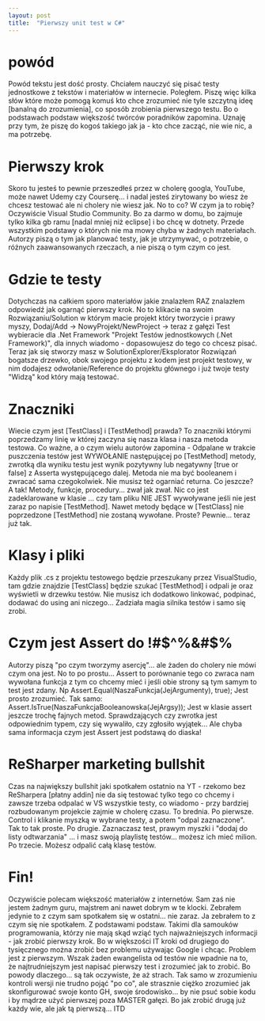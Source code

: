 ```yaml
---
layout: post
title:  "Pierwszy unit test w C#"
---
```

# powód

Powód tekstu jest dość prosty. Chciałem nauczyć się pisać testy jednostkowe z tekstów i materiałów w internecie. Poległem. Piszę więc kilka słów które może pomogą komuś kto chce zrozumieć nie tyle szczytną ideę [banalną do zrozumienia], co sposób zrobienia pierwszego testu. Bo o podstawach podstaw większość twórców poradników zapomina.
Uznaję przy tym, że piszę do kogoś takiego jak ja - kto chce zacząć, nie wie nic, a ma potrzebę.

# Pierwszy krok

Skoro tu jesteś to pewnie przeszedłeś przez w cholerę googla, YouTube, może nawet Udemy czy Courserę... i nadal jesteś zirytowany bo wiesz że chcesz testować ale ni cholery nie wiesz jak. No to co?
W czym ja to robię? Oczywiście Visual Studio Community. Bo za darmo w domu, bo zajmuje tylko kilka gb ramu [nadal mniej niż eclipse] i bo chcę w dotnety. 
Przede wszystkim podstawy o których nie ma mowy chyba w żadnych materiałach. Autorzy piszą o tym jak planować testy, jak je utrzymywać, o potrzebie, o różnych zaawansowanych rzeczach, a nie piszą o tym czym co jest.

# Gdzie te testy

Dotychczas na całkiem sporo materiałów jakie znalazłem RAZ znalazłem odpowiedź jak ogarnąć pierwszy krok. No to klikacie na swoim Rozwiązaniu/Solution w którym macie projekt który tworzycie i prawy myszy, Dodaj/Add -> NowyProjekt/NewProject -> teraz z gałęzi Test wybieracie dla .Net Framework "Projekt Testów jednostkowych (.Net Framework)", dla innych wiadomo - dopasowujesz do tego co chcesz pisać.
Teraz jak się stworzy masz w SolutionExplorer/Eksplorator Rozwiązań bogatsze drzewko, obok swojego projektu z kodem jest projekt testowy, w nim dodajesz odwołanie/Reference do projektu głównego i już twoje testy "Widzą" kod który mają testować.

# Znaczniki

Wiecie czym jest [TestClass] i [TestMethod] prawda? To znaczniki którymi poprzedzamy linię w której zaczyna się nasza klasa i nasza metoda testowa. Co ważne, a o czym wielu autorów zapomina - Odpalane w trakcie puszczenia testów jest WYWOŁANIE następującej po [TestMethod] metody, zwrotką dla wyniku testu jest wynik pozytywny lub negatywny [true or false] z Asserta występującego dalej. Metoda nie ma być booleanem i zwracać sama czegokolwiek. Nie musisz też ogarniać returna. Co jeszcze? A tak! Metody, funkcje, procedury... zwał jak zwał. Nic co jest zadeklarowane w klasie ... czy tam pliku NIE JEST wywoływane jeśli nie jest zaraz po napisie [TestMethod]. Nawet metody będące w [TestClass] nie poprzedzone [TestMethod] nie zostaną wywołane. Proste? Pewnie... teraz już tak.

# Klasy i pliki

Każdy plik .cs z projektu testowego będzie przeszukany przez VisualStudio, tam gdzie znajdzie [TestClass] będzie szukać [TestMethod] i odpali je oraz wyświetli w drzewku testów. Nie musisz ich dodatkowo linkować, podpinać, dodawać do using ani niczego... Zadziała magia silnika testów i samo się zrobi.

# Czym jest Assert do !#$$%%$^%&#$%

Autorzy piszą "po czym tworzymy asercję"... ale żaden do cholery nie mówi czym ona jest. No to po prostu... Assert to porównanie tego co zwraca nam wywołana funkcja z tym co chcemy mieć i jeśli obie strony są tym samym to test jest zdany. Np
Assert.Equal(NaszaFunkcja(JejArgumenty), true);
Jest prosto zrozumieć. Tak samo:
Assert.IsTrue(NaszaFunkcjaBooleanowska(JejArgsy));
Jest w klasie assert jeszcze trochę fajnych metod. Sprawdzających czy zwrotka jest odpowiednim typem, czy się wywaliło, czy zgłosiło wyjątek... Ale chyba sama informacja czym jest Assert jest podstawą do diaska!

# ReSharper marketing bullshit

Czas na największy bullshit jaki spotkałem ostatnio na YT - rzekomo bez ReSharpera [płatny addin] nie da się testować tylko tego co chcemy i zawsze trzeba odpalać w VS wszystkie testy, co wiadomo - przy bardziej rozbudowanym projekcie zajmie w cholerę czasu. To brednia. 
Po pierwsze. Control i klikanie myszką w wybrane testy, a potem "odpal zaznaczone". Tak to tak proste.
Po drugie. Zaznaczasz test, prawym myszki i "dodaj do listy odtwarzania" ... i masz swoją playlistę testów... możesz ich mieć milion.
Po trzecie. Możesz odpalić całą klasę testów.

# Fin!

Oczywiście polecam większość materiałów z internetów. Sam zaś nie jestem żadnym guru, majstrem ani nawet dobrym w te klocki. Zebrałem jedynie to z czym sam spotkałem się w ostatni... nie zaraz. Ja zebrałem to z czym się nie spotkałem. Z podstawami podstaw. Takimi dla samouków programowania, którzy nie mają skąd wziąć tych najważniejszych informacji - jak zrobić pierwszy krok. Bo w większości IT kroki od drugiego do tysięcznego można zrobić bez problemu używając Google i chcąc. Problem jest z pierwszym. Wszak żaden ewangelista od testów nie wpadnie na to, że najtrudniejszym jest napisać pierwszy test i zrozumieć jak to zrobić. Bo powody dlaczego... są tak oczywiste, że aż strach. Tak samo w zrozumieniu kontroli wersji nie trudno pojąć "po co", ale strasznie ciężko zrozumieć jak skonfigurować swoje konto GH, swoje środowisko... by nie psuć sobie kodu i by mądrze użyć pierwszej poza MASTER gałęzi. Bo jak zrobić drugą już każdy wie, ale jak tą pierwszą... ITD